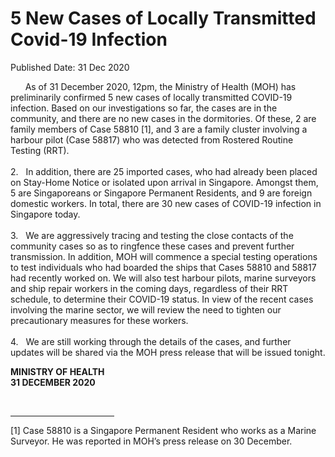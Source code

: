 <html>
    <meta http-equiv="Content-Type" content="text/html; charset=utf-8"/>
    <meta charset="utf-8"/>
    <title>5 New Cases of Locally Transmitted  Covid-19 Infection </title>
    <body><h1>5 New Cases of Locally Transmitted  Covid-19 Infection </h1>
    <p>Published Date: 31 Dec 2020</p> <p>&nbsp; &nbsp; &nbsp; As of 31 December 2020, 12pm, the Ministry of Health (MOH) has preliminarily confirmed 5 new cases of locally transmitted COVID-19 infection. Based on our investigations so far, the cases are in the community, and there are no new cases in the dormitories. Of these, 2 are family members of Case 58810 [1], and 3 are a family cluster involving a harbour pilot (Case 58817) who was detected from Rostered Routine Testing (RRT). <br><br>2.&nbsp; &nbsp;In addition, there are 25 imported cases, who had already been placed on Stay-Home Notice or isolated upon arrival in Singapore. Amongst them, 5 are Singaporeans or Singapore Permanent Residents, and 9 are foreign domestic workers. In total, there are 30 new cases of COVID-19 infection in Singapore today. <br><br>3.&nbsp; &nbsp;We are aggressively tracing and testing the close contacts of the community cases so as to ringfence these cases and prevent further transmission. In addition, MOH will commence a special testing operations to test individuals who had boarded the ships that Cases 58810 and 58817 had recently worked on. We will also test harbour pilots, marine surveyors and ship repair workers in the coming days, regardless of their RRT schedule, to determine their COVID-19 status. In view of the recent cases involving the marine sector, we will review the need to tighten our precautionary measures for these workers. <br><br>4.&nbsp; &nbsp;We are still working through the details of the cases, and further updates will be shared via the MOH press release that will be issued tonight.<br></p> <div> <p><strong>MINISTRY OF HEALTH<br></strong><strong>31 DECEMBER 2020</strong></p> </div> <div><br clear="all"> <hr align="left" size="1" width="33%"> <div id="ftn1"> <p>[1] Case 58810 is a Singapore Permanent Resident who works as a Marine Surveyor. He was reported in MOH’s press release on 30 December. </p> </div> </div></body>
</html>